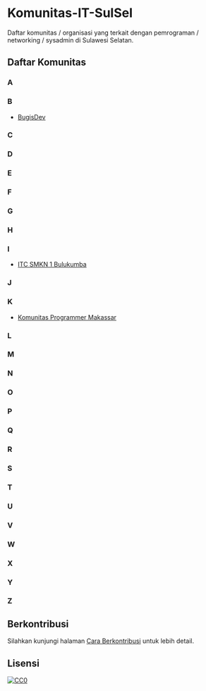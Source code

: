 # Komunitas-IT-SulSel

Daftar komunitas / organisasi yang terkait dengan pemrograman / networking / sysadmin di Sulawesi Selatan.

## Daftar Komunitas

### A
### B
  - [BugisDev](https://bugisdev.com)
### C
### D
### E
### F
### G
### H
### I
  - [ITC SMKN 1 Bulukumba](https://www.instagram.com/itc_smkn1/)
### J
### K
  - [Komunitas Programmer Makassar](https://www.facebook.com/groups/1710616582489607/)
### L
### M
### N
### O
### P
### Q
### R
### S
### T
### U
### V
### W
### X
### Y
### Z

## Berkontribusi
Silahkan kunjungi halaman [Cara Berkontribusi](CONTRIBUTING.md) untuk lebih detail.

## Lisensi

[![CC0](https://i.creativecommons.org/p/zero/1.0/88x31.png)](https://creativecommons.org/publicdomain/zero/1.0/)
